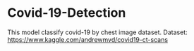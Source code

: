 # Covid-19-Detection
This model classify covid-19 by chest image dataset.
Dataset: https://www.kaggle.com/andrewmvd/covid19-ct-scans

